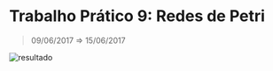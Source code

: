 # Trabalho Prático 9: Redes de Petri
> 09/06/2017 ⇒ 15/06/2017

![resultado](https://image.prntscr.com/image/bF0TFneoQWyYHHwabdevkQ.png)

